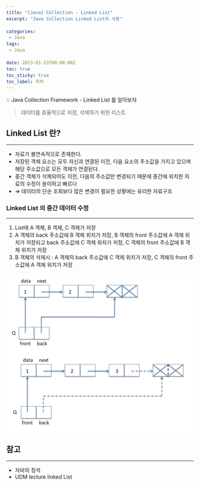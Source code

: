 ```yaml
---
title: "[Java] Collection - Linked List"
excerpt: "Java Collection Linked List의 사용"

categories:
 - Java
tags:
 - Java

date: 2023-01-23T00:00:00Z
toc: true
toc_sticky: true
toc_label: 목차
---
```

<aside>
💡 Java Collection Framework - Linked List 를 알아보자
</aside>

> 데이터를 효율적으로 저장, 삭제하기 위한 리스트


## Linked List 란?

---

- 자료가 불연속적으로 존재한다.
- 저장된 객체 요소는 모두 자신과 연결된 이전, 다음 요소의 주소값을 가지고 있으며 해당 주소값으로 모든 객체가 연결된다.
- 중간 객체가 삭제되어도 이전, 다음의 주소값만 변경되기 때문에 중간에 위치한 자료의 수정이 용이하고 빠르다
- ⇒ 데이터의 단순 조회보다 많은 변경이 필요한 상황에는 유리한 자료구조

### Linked List 의 중간 데이터 수정

---

1. List에 A 객체, B 객체, C 객체가 저장
2. A 객체의 back 주소값에 B 객체 위치가 저장, B 객체의 front 주소값에 A 객체 위치가 저장되고 back 주소값에 C 객체 위치가 저장, C 객체의 front 주소값에 B 객체 위치가 저장
3. B 객체의 삭제시 : A 객체의 back 주소값에 C 객체 위치가 저장, C 객체의 front 주소값에 A 객체 위치가 저장

![01](/assets/images/posts/java14.png)

## 참고

---

- 자바의 정석
- UDM lecture linked List
